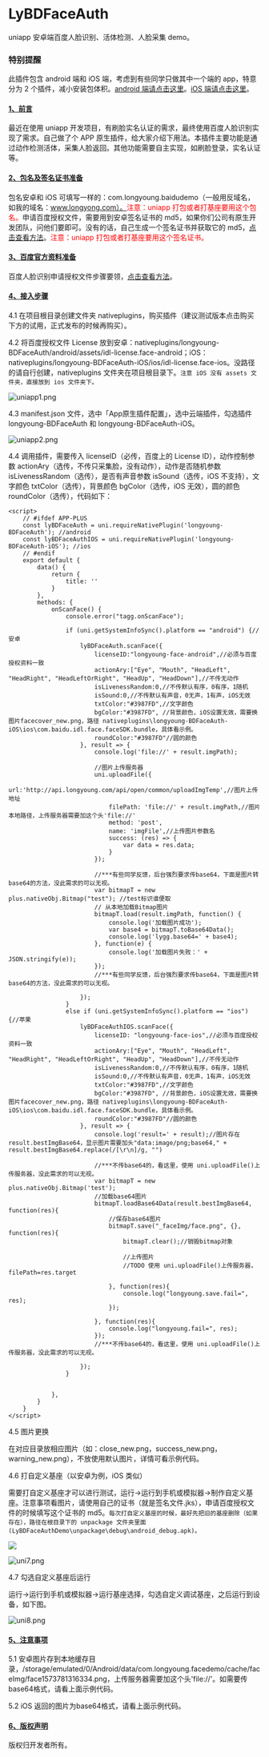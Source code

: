 # LyBDFaceAuth

uniapp 安卓端百度人脸识别、活体检测、人脸采集 demo。

### 特别提醒
此插件包含 android 端和 iOS 端，考虑到有些同学只做其中一个端的 app，特意分为 2 个插件，减小安装包体积。[android 端请点击这里](https://ext.dcloud.net.cn/plugin?id=976)。[iOS 端请点击这里](https://ext.dcloud.net.cn/plugin?id=1081)。

#### <u>1、前言</u>

最近在使用 uniapp 开发项目，有刷脸实名认证的需求，最终使用百度人脸识别实现了需求。自己做了个 APP 原生插件，给大家介绍下用法。本插件主要功能是通过动作检测活体，采集人脸返回。其他功能需要自主实现，如刷脸登录，实名认证等。

#### <u>2、包名及签名证书准备</u>

包名安卓和 iOS 可填写一样的：com.longyoung.baidudemo（一般用反域名，如我的域名：www.longyong.com）。<font color=red>注意：uniapp 打包或者打基座要用这个包名。</font>申请百度授权文件，需要用到安卓签名证书的 md5，如果你们公司有原生开发团队，问他们要即可。没有的话，自己生成一个签名证书并获取它的 md5，[点击查看方法](https://juejin.im/post/5df4acbaf265da33bd497a55)。<font color=red>注意：uniapp 打包或者打基座要用这个签名证书。</font>

#### <u>3、百度官方资料准备</u>

百度人脸识别申请授权文件步骤要领，[点击查看方法](https://juejin.im/post/5df6cb235188251251353276)。

#### <u>4、接入步骤</u>

4.1 在项目根目录创建文件夹 nativeplugins，购买插件（建议测试版本点击购买下方的试用，正式发布的时候再购买）。

4.2 将百度授权文件 License 放到安卓：nativeplugins/longyoung-BDFaceAuth/android/assets/idl-license.face-android；iOS：nativeplugins/longyoung-BDFaceAuth-iOS/ios/idl-license.face-ios。没路径的请自行创建，nativeplugins 文件夹在项目根目录下。`注意 iOS 没有 assets 文件夹，直接放到 ios 文件夹下。`

![uniapp1.png](https://i.loli.net/2019/12/16/HEUw8KdxAXZbN57.png)

4.3 manifest.json 文件，选中「App原生插件配置」，选中云端插件，勾选插件 longyoung-BDFaceAuth 和 longyoung-BDFaceAuth-iOS。

![uniapp2.png](https://i.loli.net/2019/12/16/BjhaqgGvdJt1lPF.png)

4.4 调用插件，需要传入 licenseID（必传，百度上的 License ID），动作控制参数 actionAry（选传，不传只采集脸，没有动作），动作是否随机参数 isLivenessRandom（选传），是否有声音参数 isSound（选传，iOS 不支持），文字颜色 txtColor（选传），背景颜色 bgColor（选传，iOS 无效），圆的颜色 roundColor（选传），代码如下：

```
<script>
	// #ifdef APP-PLUS
	const lyBDFaceAuth = uni.requireNativePlugin('longyoung-BDFaceAuth'); //android
	const lyBDFaceAuthIOS = uni.requireNativePlugin('longyoung-BDFaceAuth-iOS'); //ios
	// #endif
	export default {
		data() {
			return {
				title: ''
			}
		},
		methods: {
			onScanFace() {
				console.error("tagg.onScanFace");
				
				if (uni.getSystemInfoSync().platform == "android") {//安卓
					lyBDFaceAuth.scanFace({
						licenseID:"longyoung-face-android",//必须与百度授权资料一致
						actionAry:["Eye", "Mouth", "HeadLeft", "HeadRight", "HeadLeftOrRight", "HeadUp", "HeadDown"],//不传无动作
						isLivenessRandom:0,//不传默认有序，0有序，1随机
						isSound:0,//不传默认有声音，0无声，1有声，iOS无效
						txtColor:"#3987FD",//文字颜色
						bgColor:"#3987FD", //背景颜色，iOS设置无效，需要换图片facecover_new.png，路径 nativeplugins\longyoung-BDFaceAuth-iOS\ios\com.baidu.idl.face.faceSDK.bundle，具体看示例。
						roundColor:"#3987FD"//圆的颜色
					}, result => {
						console.log('file://' + result.imgPath);
						
						//图片上传服务器
						uni.uploadFile({
							url:'http://api.longyoung.com/api/open/common/uploadImgTemp',//图片上传地址
							filePath: 'file://' + result.imgPath,//图片本地路径，上传服务器需要加这个头'file://'
							method: 'post',
							name: 'imgFile',//上传图片参数名
							success: (res) => {
								var data = res.data;
							}
						});
						
						//***有些同学反馈，后台强烈要求传base64，下面是图片转base64的方法，没此需求的可以无视。
						var bitmapT = new plus.nativeObj.Bitmap("test"); //test标识谁便取
						// 从本地加载Bitmap图片
						bitmapT.load(result.imgPath, function() {
							console.log('加载图片成功');
							var base4 = bitmapT.toBase64Data();
							console.log('lygg.base64=' + base4);
						}, function(e) {
							console.log('加载图片失败：' + JSON.stringify(e));
						});
						//***有些同学反馈，后台强烈要求传base64，下面是图片转base64的方法，没此需求的可以无视。
						
					});
				}
				else if (uni.getSystemInfoSync().platform == "ios") {//苹果
					lyBDFaceAuthIOS.scanFace({
						licenseID: "longyoung-face-ios",//必须与百度授权资料一致
						actionAry:["Eye", "Mouth", "HeadLeft", "HeadRight", "HeadLeftOrRight", "HeadUp", "HeadDown"],//不传无动作
						isLivenessRandom:0,//不传默认有序，0有序，1随机
						isSound:0,//不传默认有声音，0无声，1有声，iOS无效
						txtColor:"#3987FD",//文字颜色
						bgColor:"#3987FD", //背景颜色，iOS设置无效，需要换图片facecover_new.png，路径 nativeplugins\longyoung-BDFaceAuth-iOS\ios\com.baidu.idl.face.faceSDK.bundle，具体看示例。
						roundColor:"#3987FD"//圆的颜色
					}, result => {
						console.log('result=' + result);//图片存在 result.bestImgBase64，显示图片需要加头"data:image/png;base64," + result.bestImgBase64.replace(/[\r\n]/g, "")
						
						//***不传base64的，看这里，使用 uni.uploadFile()上传服务器，没此需求的可以无视。
						var bitmapT = new plus.nativeObj.Bitmap('test');
						//加载base64图片
						bitmapT.loadBase64Data(result.bestImgBase64, function(res){
							//保存base64图片
							bitmapT.save("_faceImg/face.png", {}, function(res){
								bitmapT.clear();//销毁bitmap对象
								
								//上传图片
								//TODO 使用 uni.uploadFile()上传服务器，filePath=res.target
								
							}, function(res){
								console.log("longyoung.save.fail=", res);
							});
							
						}, function(res){
							console.log("longyoung.fail=", res);
						});
						//***不传base64的，看这里，使用 uni.uploadFile()上传服务器，没此需求的可以无视。

					});
				}
				
				
			},
		}
	}
</script>
```

4.5 图片更换

在对应目录放相应图片（如：close_new.png，success_new.png，warning_new.png），不放使用默认图片，详情可看示例代码。

4.6 打自定义基座（以安卓为例，iOS 类似）

需要打自定义基座才可以进行测试，运行->运行到手机或模拟器->制作自定义基座。注意事项看图片，请使用自己的证书（就是签名文件.jks），申请百度授权文件的时候填写这个证书的 md5。`每次打自定义基座的时候，最好先把旧的基座删除（如果存在），路径在根目录下的 unpackage 文件夹里面(LyBDFaceAuthDemo\unpackage\debug\android_debug.apk)。`  

![](https://i.loli.net/2019/12/17/aPirXvBcmCY2s9w.png)  

![uni7.png](https://i.loli.net/2019/12/10/VqbN6J82WpeEFPY.png)

4.7 勾选自定义基座后运行

运行->运行到手机或模拟器->运行基座选择，勾选自定义调试基座，之后运行到设备，如下图。

![uni8.png](https://i.loli.net/2019/12/10/SGBO2TIFHl3NQ1j.png)

#### <u>5、注意事项</u>

5.1 安卓图片存到本地缓存目录，/storage/emulated/0/Android/data/com.longyoung.facedemo/cache/faceImg/face1573781316334.png，上传服务器需要加这个头'file://'。如需要传base64格式，请看上面示例代码。

5.2 iOS 返回的图片为base64格式，请看上面示例代码。

#### <u>6、版权声明</u>

版权归开发者所有。